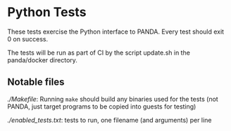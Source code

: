 # Python Tests

These tests exercise the Python interface to PANDA. Every test should exit 0 on success.

The tests will be run as part of CI by the script update.sh in the panda/docker directory.

## Notable files

*./Makefile*: Running `make` should build any binaries used for the tests (not PANDA, just target programs to be copied into guests for testing)

*./enabled_tests.txt*: tests to run, one filename (and arguments) per line
